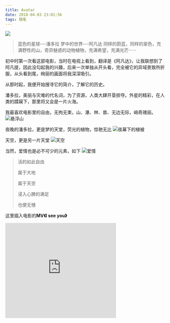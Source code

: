 ```yaml
---
title: Avatar
date: 2018-04-03 23:01:56
tags: 随笔
---
```


![](http://p6hlch5jf.bkt.clouddn.com/avatar%281%29.jpg)

>蓝色的星球---潘多拉
>梦中的世界---阿凡达
>同样的蔚蓝，同样的翠色，充满野性的山，奇异魅惑的动物植物，充满希望，充满光芒······
<!--more-->

初中时第一次看这部电影，当时在电视上看到，翻译是《阿凡达》，让我联想到了阿凡提，因此没勾起我的兴趣，后来一次单独从开头看，完全被它的异域景致所折服，从头看到尾，绚丽的画面将我深深吸引。

从那时起，我便开始搜寻它的简介，了解它的历史。

潘多拉，美丽与灾难的代名词，为了资源，人类大肆开垦掠夺。外星的精彩，在人类的蹂躏下，那里将又会是一片火海。

我最喜欢电影里的自由，无拘无束，山、瀑、林、兽、无边无际，峭奇瑰丽。
![悬浮山](http://p6hlch5jf.bkt.clouddn.com/avatar%2811%29.png)

夜晚的潘多拉，更是梦的天堂，荧光的植物，惊艳无比
![夜幕下的植被](http://p6hlch5jf.bkt.clouddn.com/avatar%288%29.png)

天空，更是另一片天堂
![天空](http://p6hlch5jf.bkt.clouddn.com/avatar%28sky%29.png)

当然，爱情也是必不可少的元素，如下
![爱情](http://p6hlch5jf.bkt.clouddn.com/avatar%287%29.jpg)




>活的如此自由
>
>属于大地
>
>属于天空
>
>浸入心脾的满足
>
>也便无憾


这里插入电影的**MV《I see you》**
<iframe   
    height=300 width=350   
    src="http://music.163.com/m/mv?id=31674&userid=590854430"   
    frameborder=0 allowfullscreen>  

</iframe> 
